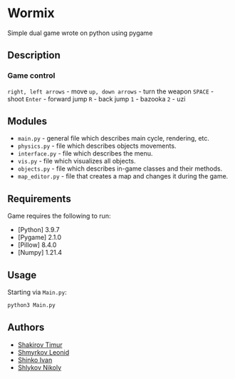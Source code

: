 # Wormix
Simple dual game wrote on python using pygame
## Description
### Game control
```right, left arrows``` - move
```up, down arrows``` - turn the weapon
```SPACE``` - shoot
```Enter``` - forward jump 
```R``` - back jump
```1``` - bazooka
```2``` - uzi
## Modules
* ```main.py``` - general file which describes main cycle, rendering, etc.
* ```physics.py``` - file which describes objects movements.
* ```interface.py``` - file which describes the menu.
* ```vis.py``` - file which visualizes all objects.
* ```objects.py``` - file which describes in-game classes and their methods.
* ```map_editor.py``` - file that creates a map and changes it during the game. 

## Requirements
Game requires the following to run:
* [Python] 3.9.7
* [Pygame] 2.1.0
* [Pillow] 8.4.0
* [Numpy] 1.21.4

## Usage
Starting via ```Main.py```:
```bash
python3 Main.py
````
## Authors
* [Shakirov Timur](https://github.com/ShurfLL)
* [Shmyrkov Leonid](https://github.com/Shmyrkov)
* [Shinko Ivan](https://github.com/sHiNkO1975)
* [Shlykov Nikoly](https://github.com/negaskolya)
